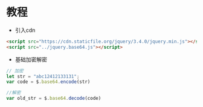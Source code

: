 #   教程

+   引入cdn 
```html
<script src="https://cdn.staticfile.org/jquery/3.4.0/jquery.min.js"></script>
<script src="../jquery.base64.js"></script>
```
+  基础加密解密
```javascript
// 加密
let str = "abc12412133131";
var code = $.base64.encode(str)

//解密
var old_str = $.base64.decode(code)
```